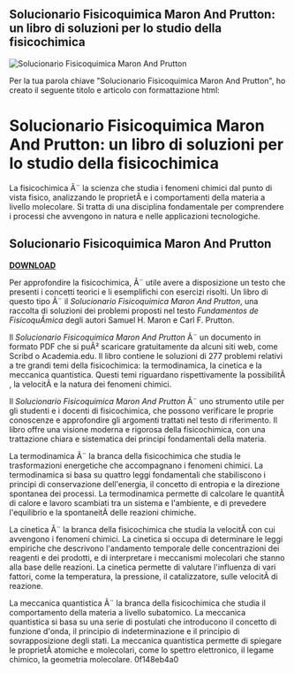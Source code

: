 ## Solucionario Fisicoquimica Maron And Prutton: un libro di soluzioni per lo studio della fisicochimica

 
![Solucionario Fisicoquimica Maron And Prutton](https://encrypted-tbn1.gstatic.com/images?q=tbn:ANd9GcRLMu_OZbiFqmSrTUE7umIhorEBhNoMze6aOQZ9GfCRylQ2i19SwgBcuvww)

 Per la tua parola chiave "Solucionario Fisicoquimica Maron And Prutton", ho creato il seguente titolo e articolo con formattazione html:  
# Solucionario Fisicoquimica Maron And Prutton: un libro di soluzioni per lo studio della fisicochimica
 
La fisicochimica Ã¨ la scienza che studia i fenomeni chimici dal punto di vista fisico, analizzando le proprietÃ  e i comportamenti della materia a livello molecolare. Si tratta di una disciplina fondamentale per comprendere i processi che avvengono in natura e nelle applicazioni tecnologiche.
 
## Solucionario Fisicoquimica Maron And Prutton


[**DOWNLOAD**](https://www.google.com/url?q=https%3A%2F%2Furllio.com%2F2tK4K8&sa=D&sntz=1&usg=AOvVaw1x8f9f3zVnYbF-OdiikHWO)

 
Per approfondire la fisicochimica, Ã¨ utile avere a disposizione un testo che presenti i concetti teorici e li esemplifichi con esercizi risolti. Un libro di questo tipo Ã¨ il *Solucionario Fisicoquimica Maron And Prutton*, una raccolta di soluzioni dei problemi proposti nel testo *Fundamentos de FisicoquÃ­mica* degli autori Samuel H. Maron e Carl F. Prutton.
 
Il *Solucionario Fisicoquimica Maron And Prutton* Ã¨ un documento in formato PDF che si puÃ² scaricare gratuitamente da alcuni siti web, come Scribd o Academia.edu. Il libro contiene le soluzioni di 277 problemi relativi a tre grandi temi della fisicochimica: la termodinamica, la cinetica e la meccanica quantistica. Questi temi riguardano rispettivamente la possibilitÃ , la velocitÃ  e la natura dei fenomeni chimici.
 
Il *Solucionario Fisicoquimica Maron And Prutton* Ã¨ uno strumento utile per gli studenti e i docenti di fisicochimica, che possono verificare le proprie conoscenze e approfondire gli argomenti trattati nel testo di riferimento. Il libro offre una visione moderna e rigorosa della fisicochimica, con una trattazione chiara e sistematica dei principi fondamentali della materia.
  
La termodinamica Ã¨ la branca della fisicochimica che studia le trasformazioni energetiche che accompagnano i fenomeni chimici. La termodinamica si basa su quattro leggi fondamentali che stabiliscono i principi di conservazione dell'energia, il concetto di entropia e la direzione spontanea dei processi. La termodinamica permette di calcolare le quantitÃ  di calore e lavoro scambiati tra un sistema e l'ambiente, e di prevedere l'equilibrio e la spontaneitÃ  delle reazioni chimiche.
 
La cinetica Ã¨ la branca della fisicochimica che studia la velocitÃ  con cui avvengono i fenomeni chimici. La cinetica si occupa di determinare le leggi empiriche che descrivono l'andamento temporale delle concentrazioni dei reagenti e dei prodotti, e di interpretare i meccanismi molecolari che stanno alla base delle reazioni. La cinetica permette di valutare l'influenza di vari fattori, come la temperatura, la pressione, il catalizzatore, sulle velocitÃ  di reazione.
 
La meccanica quantistica Ã¨ la branca della fisicochimica che studia il comportamento della materia a livello subatomico. La meccanica quantistica si basa su una serie di postulati che introducono il concetto di funzione d'onda, il principio di indeterminazione e il principio di sovrapposizione degli stati. La meccanica quantistica permette di spiegare le proprietÃ  atomiche e molecolari, come lo spettro elettronico, il legame chimico, la geometria molecolare.
 0f148eb4a0
